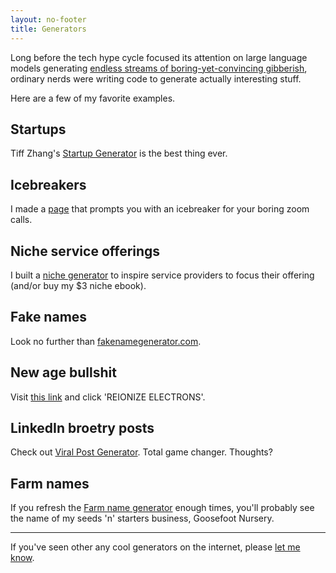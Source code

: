 ```yaml
---
layout: no-footer
title: Generators
---
```


Long before the tech hype cycle focused its attention on large language models generating [endless streams of boring-yet-convincing gibberish](/why-i-wont-use-ai), ordinary nerds were writing code to generate actually interesting stuff.

Here are a few of my favorite examples.

## Startups

Tiff Zhang's [Startup Generator](http://tiffzhang.com/startup/) is the best thing ever.

## Icebreakers

I made a [page](/icebreakers) that prompts you with an icebreaker for your boring zoom calls.

## Niche service offerings

I built a [niche generator](/niche-generator) to inspire service providers to focus their offering (and/or buy my $3 niche ebook).

## Fake names

Look no further than [fakenamegenerator.com](https://www.fakenamegenerator.com/).

## New age bullshit

Visit [this link](https://sebpearce.com/bullshit/) and click 'REIONIZE ELECTRONS'.

## LinkedIn broetry posts

Check out [Viral Post Generator](https://viralpostgenerator.taplio.com/). Total game changer. Thoughts?

## Farm names

If you refresh the [Farm name generator](https://www.fantasynamegenerators.com/farm-names.php) enough times, you'll probably see the name of my seeds 'n' starters business, Goosefoot Nursery.

---

If you've seen other any cool generators on the internet, please [let me know](/contact).
